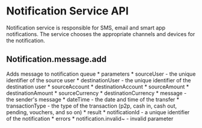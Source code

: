 # Notification Service API

Notification service is responsible for SMS, email and smart app notifications. The service chooses the appropriate channels and devices for the notification.

## Notification.message.add
Adds message to notification queue
	* parameters
    	* sourceUser - the unique identifier of the source user
    	* destinationUser - the unique identifier of the destination user
    	* sourceAccount
    	* destinationAccount
    	* sourceAmount
    	* destinationAmount
    	* sourceCurrency
    	* destinationCurrency
    	* message - the sender's message
    	* dateTime - the date and time of the transfer
    	* transactionType - the type of the transaction (p2p, cash in, cash out, pending, vouchers, and so on)
	* result
    	* notificationId - a unique identifier of the notification
	* errors
    	* notification.invalid~ - invalid parameter
